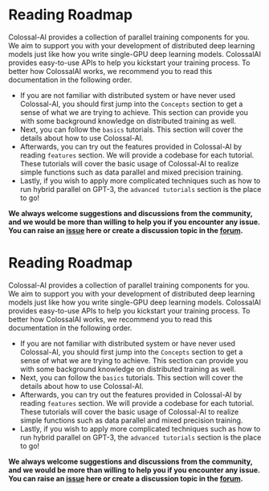 # Reading Roadmap

Colossal-AI provides a collection of parallel training components for you. We aim to support you with your development
of distributed deep learning models just like how you write single-GPU deep learning models. ColossalAI provides easy-to-use
APIs to help you kickstart your training process. To better how ColossalAI works, we recommend you to read this documentation
in the following order.

- If you are not familiar with distributed system or have never used Colossal-AI, you should first jump into the `Concepts`
section to get a sense of what we are trying to achieve. This section can provide you with some background knowledge on
distributed training as well.
- Next, you can follow the `basics` tutorials. This section will cover the details about how to use Colossal-AI.
- Afterwards, you can try out the features provided in Colossal-AI by reading `features` section. We will provide a codebase for each tutorial. These tutorials will cover the
basic usage of Colossal-AI to realize simple functions such as data parallel and mixed precision training.
- Lastly, if you wish to apply more complicated techniques such as how to run hybrid parallel on GPT-3,  the
`advanced tutorials` section is the place to go!

**We always welcome suggestions and discussions from the community, and we would be more than willing to help you if you
encounter any issue. You can raise an [issue](https://github.com/hpcaitech/ColossalAI/issues) here or create a discussion
topic in the [forum](https://github.com/hpcaitech/ColossalAI/discussions).**
# Reading Roadmap

Colossal-AI provides a collection of parallel training components for you. We aim to support you with your development
of distributed deep learning models just like how you write single-GPU deep learning models. ColossalAI provides easy-to-use
APIs to help you kickstart your training process. To better how ColossalAI works, we recommend you to read this documentation
in the following order.

- If you are not familiar with distributed system or have never used Colossal-AI, you should first jump into the `Concepts`
section to get a sense of what we are trying to achieve. This section can provide you with some background knowledge on
distributed training as well.
- Next, you can follow the `basics` tutorials. This section will cover the details about how to use Colossal-AI.
- Afterwards, you can try out the features provided in Colossal-AI by reading `features` section. We will provide a codebase for each tutorial. These tutorials will cover the
basic usage of Colossal-AI to realize simple functions such as data parallel and mixed precision training.
- Lastly, if you wish to apply more complicated techniques such as how to run hybrid parallel on GPT-3,  the
`advanced tutorials` section is the place to go!

**We always welcome suggestions and discussions from the community, and we would be more than willing to help you if you
encounter any issue. You can raise an [issue](https://github.com/hpcaitech/ColossalAI/issues) here or create a discussion
topic in the [forum](https://github.com/hpcaitech/ColossalAI/discussions).**
